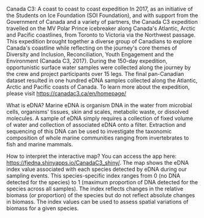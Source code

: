 Canada C3: A coast to coast to coast expedition
In 2017, as an initiative of the Students on Ice Foundation (SOI Foundation), and with support from the Government of Canada and a variety of partners, the Canada C3 expedition travelled on the MV Polar Prince icebreaker along Canada's Atlantic, Arctic and Pacific coastlines, from Toronto to Victoria via the Northwest passage. This expedition brought together a diverse group of Canadians to explore Canada's coastline while reflecting on the journey's core themes of Diversity and Inclusion, Reconciliation, Youth Engagement and the Environment (Canada C3, 2017). During the 150-day expedition, opportunistic surface water samples were collected along the journey by the crew and project participants over 15 legs. The final pan-Canadian dataset resulted in one hundred eDNA samples collected along the Atlantic, Arctic and Pacific coasts of Canada. To learn more about the expedition, please visit https://canadac3.ca/en/homepage/

What is eDNA?
Marine eDNA is organism DNA in the water from microbial cells, organisms' tissues, skin and scales, metabolic waste, or dissolved molecules. A sample of eDNA simply requires a collection of fixed volume of water and collection of associated eDNA onto a filter. Extraction and sequencing of this DNA can be used to investigate the taxonomic composition of whole marine communities ranging from invertebrates to fish and marine mammals.

How to interpret the interactive map?
You can access the app here: https://fjedna.shinyapps.io/CanadaC3_shiny/. The map shows the eDNA index value associated with each species detected by eDNA during our sampling events. This species-specific index ranges from 0 (no DNA detected for the species) to 1 (maximum proportion of DNA detected for the species across all samples). The index reflects changes in the relative biomass (or proportion) of the species but do not reflect absolute changes in biomass. The index values can be used to assess spatial variations of biomass for a given species.
